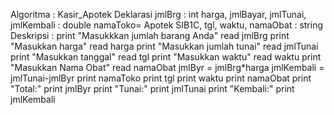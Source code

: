 Algoritma : Kasir_Apotek
Deklarasi
jmlBrg : int
harga, jmlBayar, jmlTunai, jmlKembali : double
namaToko= Apotek SIB1C, tgl, waktu, namaObat : string
Deskripsi :
print "Masukkkan jumlah barang Anda"
read jmlBrg
print "Masukkan harga"
read harga
print "Masukkan jumlah tunai"
read jmlTunai
print "Masukkan tanggal"
read tgl
print "Masukkan waktu"
read waktu
print "Masukkan Nama Obat"
read namaObat
jmlByr = jmlBrg*harga
jmlKembali = jmlTunai-jmlByr
print namaToko
print tgl
print waktu
print namaObat
print "Total:" 
print jmlByr
print "Tunai:" 
print jmlTunai
print "Kembali:" 
print jmlKembali